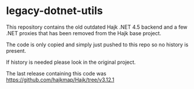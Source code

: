 # legacy-dotnet-utils
This repository contains the old outdated Hajk .NET 4.5 backend and a few .NET proxies that has been removed from the Hajk base project. 

The code is only copied and simply just pushed to this repo so no history is present.

If history is needed please look in the original project.

The last release containing this code was https://github.com/hajkmap/Hajk/tree/v3.12.1
